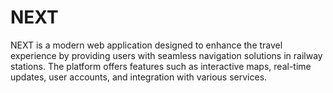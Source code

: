 # NEXT
NEXT is a modern web application designed to enhance the travel experience by providing users with seamless navigation solutions in railway stations. The platform offers features such as interactive maps, real-time updates, user accounts, and integration with various services.
